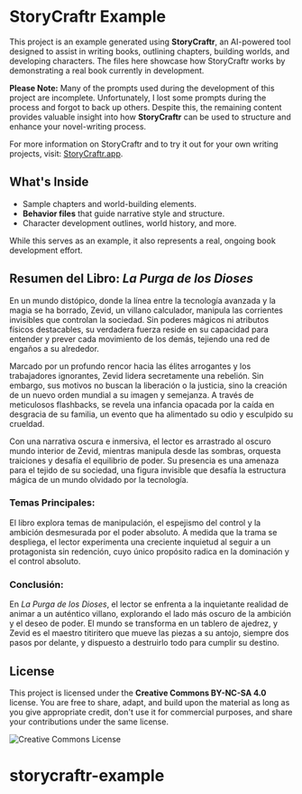 # StoryCraftr Example

This project is an example generated using **StoryCraftr**, an AI-powered tool designed to assist in writing books, outlining chapters, building worlds, and developing characters. The files here showcase how StoryCraftr works by demonstrating a real book currently in development.

**Please Note:** Many of the prompts used during the development of this project are incomplete. Unfortunately, I lost some prompts during the process and forgot to back up others. Despite this, the remaining content provides valuable insight into how **StoryCraftr** can be used to structure and enhance your novel-writing process.

For more information on StoryCraftr and to try it out for your own writing projects, visit: [StoryCraftr.app](https://storycraftr.app/).

## What's Inside
- Sample chapters and world-building elements.
- **Behavior files** that guide narrative style and structure.
- Character development outlines, world history, and more.
  
While this serves as an example, it also represents a real, ongoing book development effort.

## Resumen del Libro: *La Purga de los Dioses*

En un mundo distópico, donde la línea entre la tecnología avanzada y la magia se ha borrado, Zevid, un villano calculador, manipula las corrientes invisibles que controlan la sociedad. Sin poderes mágicos ni atributos físicos destacables, su verdadera fuerza reside en su capacidad para entender y prever cada movimiento de los demás, tejiendo una red de engaños a su alrededor.

Marcado por un profundo rencor hacia las élites arrogantes y los trabajadores ignorantes, Zevid lidera secretamente una rebelión. Sin embargo, sus motivos no buscan la liberación o la justicia, sino la creación de un nuevo orden mundial a su imagen y semejanza. A través de meticulosos flashbacks, se revela una infancia opacada por la caída en desgracia de su familia, un evento que ha alimentado su odio y esculpido su crueldad.

Con una narrativa oscura e inmersiva, el lector es arrastrado al oscuro mundo interior de Zevid, mientras manipula desde las sombras, orquesta traiciones y desafía el equilibrio de poder. Su presencia es una amenaza para el tejido de su sociedad, una figura invisible que desafía la estructura mágica de un mundo olvidado por la tecnología.

### Temas Principales:

El libro explora temas de manipulación, el espejismo del control y la ambición desmesurada por el poder absoluto. A medida que la trama se despliega, el lector experimenta una creciente inquietud al seguir a un protagonista sin redención, cuyo único propósito radica en la dominación y el control absoluto.

### Conclusión:

En *La Purga de los Dioses*, el lector se enfrenta a la inquietante realidad de animar a un auténtico villano, explorando el lado más oscuro de la ambición y el deseo de poder. El mundo se transforma en un tablero de ajedrez, y Zevid es el maestro titiritero que mueve las piezas a su antojo, siempre dos pasos por delante, y dispuesto a destruirlo todo para cumplir su destino.

## License

This project is licensed under the **Creative Commons BY-NC-SA 4.0** license. You are free to share, adapt, and build upon the material as long as you give appropriate credit, don't use it for commercial purposes, and share your contributions under the same license.

![Creative Commons License](https://i.creativecommons.org/l/by-nc-sa/4.0/88x31.png)
# storycraftr-example
